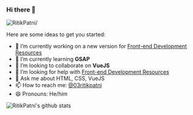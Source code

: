 ### Hi there 👋
<p><img src=https://komarev.com/ghpvc/?username=RitikPatni alt=RitikPatni/></p>

Here are some ideas to get you started:

- 🔭 I’m currently working on a new version for [Front-end Development Resources](https://github.com/RitikPatni/Front-End-Web-Development-Resources)
- 🌱 I’m currently learning **GSAP**
- 👯 I’m looking to collaborate on **VueJS**
- 🤔 I’m looking for help with [Front-end Development Resources](https://github.com/RitikPatni/Front-End-Web-Development-Resources)
- 💬 Ask me about HTML, CSS, VueJS
- 📫 How to reach me: [@03ritikpatni](https://twitter.com/03ritikpatni)
- 😄 Pronouns: He/him
<!--- - ⚡ Fun fact: I'm a culé ❤️💙
-->
![RitikPatni's github stats](https://github-readme-stats.vercel.app/api?username=RitikPatni&show_icons=true)
